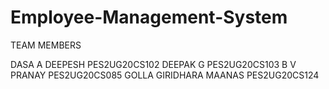 # Employee-Management-System

TEAM MEMBERS

DASA A DEEPESH           PES2UG20CS102
DEEPAK G	               PES2UG20CS103
B V PRANAY	             PES2UG20CS085
GOLLA GIRIDHARA MAANAS	 PES2UG20CS124





